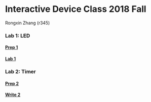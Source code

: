 # Interactive Device Class 2018 Fall

Rongxin Zhang (r345)

### Lab 1: LED
#### [Prep 1](/Lab_Prep_Submission/prep1/README.md)
#### [Lab 1](/Lab_Submission/lab1/write_up.md)

### Lab 2: Timer
#### [Prep 2](/Lab_Prep_Submission/prep2/README.md)
#### [Write 2](/Lab_Submission/lab2/write_up.md)